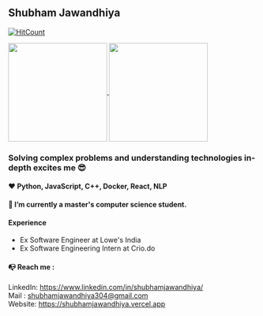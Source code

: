 ## Shubham Jawandhiya

[![HitCount](https://hits.dwyl.com/ShubhamRJ/ShubhamRJ.svg?style=flat-square&show=unique)](http://hits.dwyl.com/ShubhamRJ/ShubhamRJ)

<a href="https://shubhamjawandhiya.vercel.app/">
  <img height=200 align="center" src="https://github-readme-stats.vercel.app/api?username=ShubhamRJ&show_icons=true&theme=radical&card_width=320" />
</a>
<a href="https://shubhamjawandhiya.vercel.app/">
  <img height=200 align="center" src="https://github-readme-stats.vercel.app/api/top-langs/?username=ShubhamRJ&layout=compact&theme=radical&hide=Jupyter%20%Notebook&card_width=320" />
</a>

### Solving complex problems and understanding technologies in-depth excites me 😎
#### ❤ Python, JavaScript, C++, Docker, React, NLP
#### 🌱 I’m currently a master's computer science student.
#### Experience
- Ex Software Engineer at Lowe's India
- Ex Software Engineering Intern at Crio.do
#### 📭 Reach me :    
LinkedIn: https://www.linkedin.com/in/shubhamjawandhiya/    
Mail   : shubhamjawandhiya304@gmail.com  
Website: https://shubhamjawandhiya.vercel.app

<!--
**ShubhamRJ/ShubhamRJ** is a ✨ _special_ ✨ repository because its `README.md` (this file) appears on your GitHub profile.

Here are some ideas to get you started:

- 🔭 I’m currently working on ...
- 🌱 I’m currently learning ...
- 👯 I’m looking to collaborate on ...
- 🤔 I’m looking for help with ...
- 💬 Ask me about ...
- 📫 How to reach me: ...
- 😄 Pronouns: ...
- ⚡ Fun fact: ...
-->
